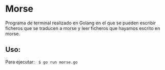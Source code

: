 # Morse  
Programa de terminal realizado en Golang en el que se pueden escribir ficheros que se traducen a morse y leer ficheros que hayamos escrito en morse.  
## Uso:  
Para ejecutar:  
`$ go run morse.go`  

